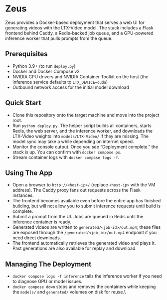 # Zeus

Zeus provides a Docker-based deployment that serves a web UI for generating videos with the LTX-Video model. The stack includes a Flask frontend behind Caddy, a Redis-backed job queue, and a GPU-powered inference worker that pulls prompts from the queue.

## Prerequisites
- Python 3.9+ (to run `deploy.py`)
- Docker and Docker Compose v2
- NVIDIA GPU drivers and NVIDIA Container Toolkit on the host (the inference service defaults to `LTX_DEVICE=cuda`)
- Outbound network access for the initial model download

## Quick Start
- Clone this repository onto the target machine and move into the project root.
- Run `python deploy.py`. The helper script builds all containers, starts Redis, the web server, and the inference worker, and downloads the LTX-Video weights into `models/LTX-Video/` if they are missing. The model sync may take a while depending on internet speed.
- Monitor the console output. Once you see “Deployment complete.” the stack is up. You can confirm with `docker compose ps`.
- Stream container logs with `docker compose logs -f`.

## Using The App
- Open a browser to `http://<host-ip>/` (replace `<host-ip>` with the VM address). The Caddy proxy fans out requests across the Flask instances.
- The frontend becomes available even before the entire app has finished building, but will not allow you to submit inference requests until build is complete.
- Submit a prompt from the UI. Jobs are queued in Redis until the inference container is ready.
- Generated videos are written to `generated/<job-id>/out.mp4`; these files are exposed through the `/generated/<job_id>/out.mp4` endpoint if you need direct downloads.
- The frontend automatically retrieves the generated video and plays it. Past generations are also available for replay and download.

## Managing The Deployment
- `docker compose logs -f inference` tails the inference worker if you need to diagnose GPU or model issues.
- `docker compose down` stops and removes the containers while keeping the `models/` and `generated/` volumes on disk for reuse.\
